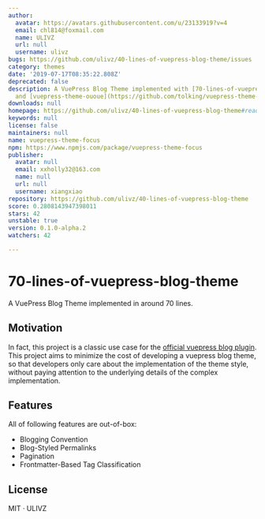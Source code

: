 ```yaml
---
author:
  avatar: https://avatars.githubusercontent.com/u/23133919?v=4
  email: chl814@foxmail.com
  name: ULIVZ
  url: null
  username: ulivz
bugs: https://github.com/ulivz/40-lines-of-vuepress-blog-theme/issues
category: themes
date: '2019-07-17T08:35:22.808Z'
deprecated: false
description: A VuePress Blog Theme implemented with [70-lines-of-vuepress-blog-theme](https://github.com/ulivz/70-lines-of-vuepress-blog-theme)
  and [vuepress-theme-ououe](https://github.com/tolking/vuepress-theme-ououe).
downloads: null
homepage: https://github.com/ulivz/40-lines-of-vuepress-blog-theme#readme
keywords: null
license: false
maintainers: null
name: vuepress-theme-focus
npm: https://www.npmjs.com/package/vuepress-theme-focus
publisher:
  avatar: null
  email: xxholly32@163.com
  name: null
  url: null
  username: xiangxiao
repository: https://github.com/ulivz/40-lines-of-vuepress-blog-theme
score: 0.2808143947398011
stars: 42
unstable: true
version: 0.1.0-alpha.2
watchers: 42

---
```


# 70-lines-of-vuepress-blog-theme

A VuePress Blog Theme implemented in around 70 lines.


## Motivation

In fact, this project is a classic use case for the [official vuepress blog plugin](https://github.com/ulivz/vuepress-plugin-blog). This project aims to minimize the cost of developing a vuepress blog theme, so that developers only care about the implementation of the theme style, without paying attention to the underlying details of the complex implementation.


## Features
  
All of following features are out-of-box:

- Blogging Convention
- Blog-Styled Permalinks
- Pagination
- Frontmatter-Based Tag Classification


## License

MIT · ULIVZ

